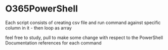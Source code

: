 # O365PowerShell

Each script consists of creating csv file and run command against specific column in it - then loop as array

feel free to study, pull to make some change with respect to the PowerShell Documentation references for each command

